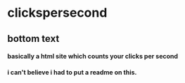 # clickspersecond
## bottom text


#### basically a html site which counts your clicks per second
#### i can't believe i had to put a readme on this.
